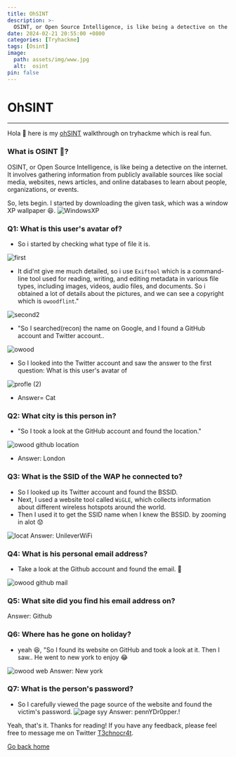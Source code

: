 ```yaml
---
title: OhSINT
description: >-
  OSINT, or Open Source Intelligence, is like being a detective on the internet. It involves gathering information from publicly available sources like social media, websites, news articles, and online databases to learn about people, organizations, or events.
date: 2024-02-21 20:55:00 +0800
categories: [Tryhackme]
tags: [Osint]
image:
  path: assets/img/www.jpg
  alt:  osint
pin: false
---
```



# OhSINT 
***
Hola 👋 here is my [ohSINT](https://tryhackme.com/room/ohsint) walkthrough on tryhackme which is real fun.


### What is OSINT 🤔?
OSINT, or Open Source Intelligence, is like being a detective on the internet. It involves gathering information from publicly available sources like social media, websites, news articles, and online databases to learn about people, organizations, or events.


So, lets begin. I started by downloading the given task, which was a window XP wallpaper 😆.
![WindowsXP](https://github.com/T3chnocr4t/T3chnocr4t.github.io/assets/115868619/1dd44043-9fd9-456b-96e8-0d30a1270daf)

### Q1: What is this user's avatar of?

- So i started by checking what type of file it is.

![first](https://github.com/T3chnocr4t/T3chnocr4t.github.io/assets/115868619/2bb12690-ea8d-4a0f-9e06-cd725943c08d)

- It did'nt give me much detailed, so i use ``Exiftool`` which is a command-line tool used for reading, writing, and editing metadata in various file types, including images, videos, audio files, and documents.
So i obtained a lot of details about the pictures, and we can see a copyright which is ``owoodflint``."

![second2](https://github.com/T3chnocr4t/T3chnocr4t.github.io/assets/115868619/603d072e-22d6-4565-a494-e12bb80e1fd3)

- "So I searched(recon) the name on Google, and I found a GitHub account and Twitter account..

![owood](https://github.com/T3chnocr4t/T3chnocr4t.github.io/assets/115868619/ea741b68-59e9-43d2-beea-150da8f1a853)

- So I looked into the Twitter account and saw the answer to the first question: What is this user's avatar of

![profle (2)](https://github.com/T3chnocr4t/T3chnocr4t.github.io/assets/115868619/ec090391-ee11-4d87-aa2b-9aec907d3822)
- Answer= Cat

### Q2: What city is this person in?
- "So I took a look at the GitHub account and found the location."

![owood github location](https://github.com/T3chnocr4t/T3chnocr4t.github.io/assets/115868619/12f87ad2-ca14-4bb8-b2ad-9dccf752e880)
- Answer: London

### Q3: What is the SSID of the WAP he connected to?
- So I looked up its Twitter account and found the BSSID.
- Next, I used a website tool called `WiGLE`, which collects information about different wireless hotspots around the world.
- Then I used it to get the SSID name when I knew the BSSID. by zooming in alot 😟

![locat](https://github.com/T3chnocr4t/T3chnocr4t.github.io/assets/115868619/20ecc84a-ec72-42d6-a3c7-715d8943d021)
Answer: UnileverWiFi

### Q4: What is his personal email address?
- Take a look at the Github account and found the email. 🕺

![owood github mail](https://github.com/T3chnocr4t/T3chnocr4t.github.io/assets/115868619/6b581c29-0ba4-4b2f-8400-03379a86711f)

### Q5: What site did you find his email address on?
Answer: Github

### Q6: Where has he gone on holiday?
- yeah 😆, "So I found its website on GitHub and took a look at it. Then I saw.. He went to new york to enjoy 😂

![owood web](https://github.com/T3chnocr4t/T3chnocr4t.github.io/assets/115868619/fadd8f6a-cc1f-4517-ae63-a8551cf5aaf9)
Answer: New york

### Q7: What is the person's password?

- So I carefully viewed the page source of the website and found the victim's password.
![page syy](https://github.com/T3chnocr4t/T3chnocr4t.github.io/assets/115868619/c37e9c7b-be7d-49b7-9685-74cf39e08e81)
Answer: pennYDr0pper.!

Yeah, that's it. Thanks for reading! If you have any feedback, please feel free to message me on Twitter [T3chnocr4t](https://twitter.com/T3chnocr4tx).

[Go back home](https://T3chnocr4tx.github.io)
